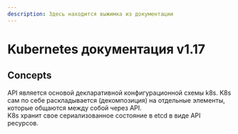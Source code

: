 ```yaml
---
description: Здесь находится выжимка из документации
---
```


# Kubernetes документация v1.17

## **Concepts**

API является основой декларативной конфигурационной схемы k8s. K8s сам по себе раскладывается \(декомпозиция\) на отдельные элементы, которые общаются между собой через API.  
K8s хранит свое сериализованное состояние в etcd в виде API ресурсов.

